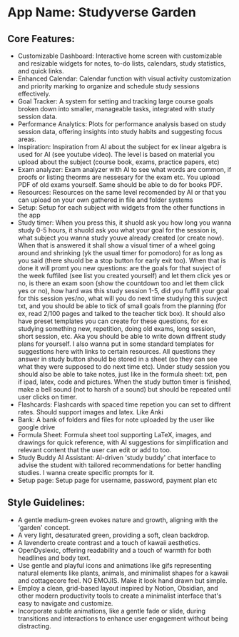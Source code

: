 # **App Name**: Studyverse Garden

## Core Features:

- Customizable Dashboard: Interactive home screen with customizable and resizable widgets for notes, to-do lists, calendars, study statistics, and quick links.
- Enhanced Calendar: Calendar function with visual activity customization and priority marking to organize and schedule study sessions effectively.
- Goal Tracker: A system for setting and tracking large course goals broken down into smaller, manageable tasks, integrated with study session data.
- Performance Analytics: Plots for performance analysis based on study session data, offering insights into study habits and suggesting focus areas.
- Inspiration: Inspiration from AI about the subject for ex linear algebra is used for AI (see youtube video). The level is based on material you upload about the subject (course book, exams, practice papers, etc)
- Exam analyzer: Exam analyzer with AI to see what words are common, if proofs or listing theorms are nessesary for the exam etc. You upload PDF of old exams yourself. Same should be able to do for books PDF.
- Resources: Resources on the same level recomended by AI or that you can upload on your own gathered in file and folder systems
- Setup: Setup for each subject with widgets from the other functions in the app
- Study timer: When you press this, it shuold ask you how long you wanna study 0-5 hours, it shuold ask you what your goal for the session is, what subject you wanna study youve already created (or create now). When that is answered it shall show a visual timer of a wheel going around and shrinking (yk the usual timer for pomodoro) for as long as you said (there shuold be a stop button for early exit too). When that is done it will promt you new questions: are the goals for that suvject of the week fuffiled (see list you created yourself) and let them click yes or no, is there an exam soon (show the countdown too and let them click yes or no), how hard was this study session 1-5, did you fuffill your goal for this session yes/no, what will you do next time studying this suvject txt, and you should be able to tick of small goals from the planning (for ex, read 2/100 pages and talked to the teacher tick box). It should also have preset templates you can create for these questions, for ex studying something new, repetition, doing old exams, long session, short session, etc. Aka you should be able to write down diffrent study plans for yourself. I also wanna put in some standard templates for suggestions here with links to certain resources. All questions they answer in study button should be stored in a sheet (so they can see what they were supposed to do next time etc). Under study session you should also be able to take notes, just like in the formula sheet: txt, pen if ipad, latex, code and pictures. When the study button timer is finished, make a bell sound (not to harsh of a sound) but should be repeated until user clicks on timer.
- Flashcards: Flashcards with spaced time repetion you can set to diffrent rates. Should support images and latex. Like Anki
- Bank: A bank of folders and files for note uploaded by the user like google drive
- Formula Sheet: Formula sheet tool supporting LaTeX, images, and drawings for quick reference, with AI suggestions for simplification and relevant content that the user can edit or add to too.
- Study Buddy AI Assistant: AI-driven 'study buddy' chat interface to advise the student with tailored recommendations for better handling studies. I wanna create specific prompts for it.
- Setup page: Setup page for username, password, payment plan etc

## Style Guidelines:

- A gentle medium-green evokes nature and growth, aligning with the 'garden' concept.
- A very light, desaturated green, providing a soft, clean backdrop.
- A lavenderto create contrast and a touch of kawaii aesthetics.
- OpenDyslexic, offering readability and a touch of warmth for both headlines and body text.
- Use gentle and playful icons and animations like gifs representing natural elements like plants, animals, and minimalist shapes for a kawaii and cottagecore feel. NO EMOJIS. Make it look hand drawn but simple.
- Employ a clean, grid-based layout inspired by Notion, Obsidian, and other modern productivity tools to create a minimalist interface that's easy to navigate and customize.
- Incorporate subtle animations, like a gentle fade or slide, during transitions and interactions to enhance user engagement without being distracting.